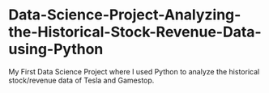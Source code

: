 # Data-Science-Project-Analyzing-the-Historical-Stock-Revenue-Data-using-Python
My First Data Science Project where I used Python to analyze the historical stock/revenue data of Tesla and Gamestop.
